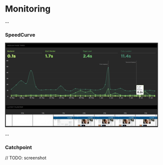 # Monitoring

--

### SpeedCurve

<img src="assets/speedcurve.png">

--

### Catchpoint

// TODO: screenshot